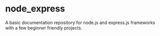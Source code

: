 # node_express
A basic documentation repository for node.js and express.js frameworks with  a few beginner friendly projects. 
